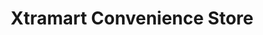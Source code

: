 ---
title: "Xtramart Convenience Store"
url: /dayville/xtramart-convenience-store/
shop: convenience
---